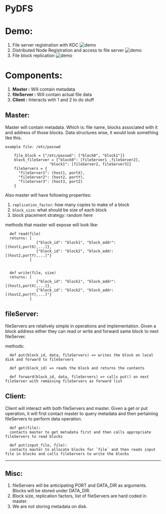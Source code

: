 # PyDFS

# Demo:
 1. File server registration with KDC 
    ![demo](https://www.youtube.com/watch?v=9eRtdPKmHqA)
 2. Distributed Node Registration and access to file server
    ![demo](https://www.youtube.com/watch?v=-n4DVfnBX3o)
 3. File block replication
    ![demo](https://www.youtube.com/watch?v=Phd4fjswFX4)
# Components:
 1. **Master :** Will contain metadata
 2. **fileServer :** Will contain actual file data
 3. **Client :** Interacts with 1 and 2 to do stuff

## Master:
Master will contain metadata. Which is: file name, blocks associated with it and address of those blocks. Data structures wise, it would look something like this.
```
example file: /etc/passwd

    file_block = {"/etc/passwd": ["block0", "block1"]}
    block_fileServer = {"block0": [fileServer1 ,fileServer2],
                    "block1": [fileServer2, fileServer3]}
    fileServers = {
      "fileServer1": (host1, portX),
      "fileServer2": (host2, portY),
      "fileServer3": (host3, portZ)
    }
```

Also master will have following properties:
1. `replication_factor`: how many copies to make of a block
2. `block_size`: what should be size of each block
3. block placement strategy: random here

methods that master will expose will look like:
```
  def read(file)
  returns: [
              {"block_id": "block1", "block_addr": [(host1,portX),...]}, 
              {"block_id": "block2", "block_addr: [(host2,portY),...]"}
           ]


  def write(file, size)
  returns: [
              {"block_id": "block1", "block_addr": [(host1,portX),...]}, 
              {"block_id": "block2", "block_addr: [(host2,portY),...]"}
           ]
```
## fileServer:
fileServers are relatively simple in operations and implementation. Given a block address either they can read or write and forward same block to next fileServer.

methods:
```
  def put(block_id, data, fileServers) => writes the block on local disk and forward to fileServers

  def get(block_id) => reads the block and returns the contents

  def forward(block_id, data, fileServers) => calls put() on next fileServer with remaining fileServers as forward list
```

## Client:
Client will interact with both fileServers and master. Given a get or put operation, it will first contact master to query metadata and then pertaining fileServers to perform data operation.

```
  def get(file):
  contacts master to get metadata first and then calls appropriate fileServers to read blocks

  def put(input_file, file):
  contacts master to allocate blocks for `file` and then reads input file in blocks and calls fileServers to write the blocks
```

-----

## Misc:
 1. fileServers will be anticipating PORT and DATA_DIR as arguments. Blocks will be stored under DATA_DIR.
 2. Block size, replication factors, list of fileServers are hard coded in master.
 3. We are not storing metadata on disk.
